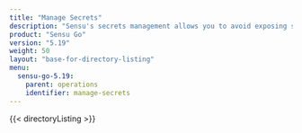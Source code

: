 ```yaml
---
title: "Manage Secrets"
description: "Sensu's secrets management allows you to avoid exposing secrets like usernames and passwords in your Sensu configuration."
product: "Sensu Go"
version: "5.19"
weight: 50
layout: "base-for-directory-listing"
menu:
  sensu-go-5.19:
    parent: operations
    identifier: manage-secrets
---
```


{{< directoryListing >}}
